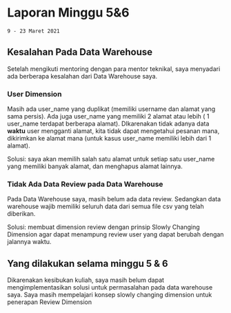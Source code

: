 # Laporan Minggu 5&6

    9 - 23 Maret 2021
## Kesalahan Pada Data Warehouse 
Setelah mengikuti mentoring dengan para mentor teknikal, saya menyadari ada berberapa kesalahan dari Data Warehouse saya.
### User Dimension
Masih ada user_name yang duplikat (memiliki username dan alamat yang sama persis). Ada juga user_name yang memiliki 2 alamat atau lebih ( 1 user_name terdapat berberapa alamat).
DIkarenakan tidak adanya data **waktu** user mengganti alamat, kita tidak dapat mengetahui pesanan mana, dikirimkan ke alamat mana (untuk kasus user_name memiliki lebih dari 1 alamat).   

Solusi: saya akan memilih salah satu alamat untuk setiap satu user_name yang memiliki banyak alamat, dan menghapus alamat lainnya.  


### Tidak Ada Data Review pada Data Warehouse
Pada Data Warehouse saya, masih belum ada data review. Sedangkan data warehouse wajib memiliki seluruh data dari semua file csv yang telah diberikan.  

Solusi: membuat dimension review dengan prinsip Slowly Changing Dimension agar dapat menampung review user yang dapat berubah dengan jalannya waktu.    

## Yang dilakukan selama minggu 5 & 6
Dikarenakan kesibukan kuliah, saya masih belum dapat mengimplementasikan solusi untuk permasalahan pada data warehouse saya. Saya masih mempelajari konsep slowly changing dimension untuk penerapan Review Dimension
